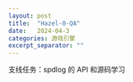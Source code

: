 ```yaml
---
layout: post
title:  "Hazel-0-QA"
date:   2024-04-3
categories: 游戏引擎
excerpt_separator: ""
---
```


支线任务：spdlog 的 API 和源码学习  
